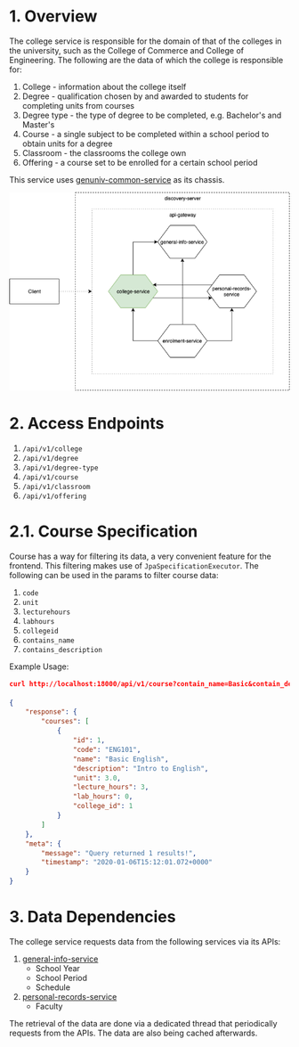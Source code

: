 # 1. Overview
The college service is responsible for the domain of that of the colleges in the university, such as the College of Commerce and College of Engineering. The following are the data of which the college is responsible for:
1. College - information about the college itself
2. Degree - qualification chosen by and awarded to students for completing units from courses
3. Degree type - the type of degree to be completed, e.g. Bachelor's and Master's 
4. Course - a single subject to be completed within a school period to obtain units for a degree
5. Classroom - the classrooms the college own
6. Offering - a course set to be enrolled for a certain school period

This service uses [genuniv-common-service](https://github.com/carzanodev/genuniv-common-service) as its chassis.

![college](./.assets/genuniv-college-service.png)

# 2. Access Endpoints
1. `/api/v1/college`
2. `/api/v1/degree`
3. `/api/v1/degree-type`
4. `/api/v1/course`
5. `/api/v1/classroom`
6. `/api/v1/offering`

# 2.1. Course Specification
Course has a way for filtering its data, a very convenient feature for the frontend. This filtering makes use of `JpaSpecificationExecutor`. The following can be used in the params to filter course data:
1. `code`
2. `unit`
3. `lecturehours`
4. `labhours`
5. `collegeid`
6. `contains_name`
7. `contains_description`

Example Usage:
```json
curl http://localhost:18000/api/v1/course?contain_name=Basic&contain_description=Intro&unit=3&labhours=0&collegeid=1

{
    "response": {
        "courses": [
            {
                "id": 1,
                "code": "ENG101",
                "name": "Basic English",
                "description": "Intro to English",
                "unit": 3.0,
                "lecture_hours": 3,
                "lab_hours": 0,
                "college_id": 1
            }
        ]
    },
    "meta": {
        "message": "Query returned 1 results!",
        "timestamp": "2020-01-06T15:12:01.072+0000"
    }
}
```

# 3. Data Dependencies
The college service requests data from the following services via its APIs:
1. [general-info-service](https://github.com/carzanodev/genuniv-general-info-service)
    * School Year
    * School Period
    * Schedule
2. [personal-records-service](https://github.com/carzanodev/genuniv-personal-records-service)
    * Faculty
    
The retrieval of the data are done via a dedicated thread that periodically requests from the APIs. The data are also being cached afterwards.